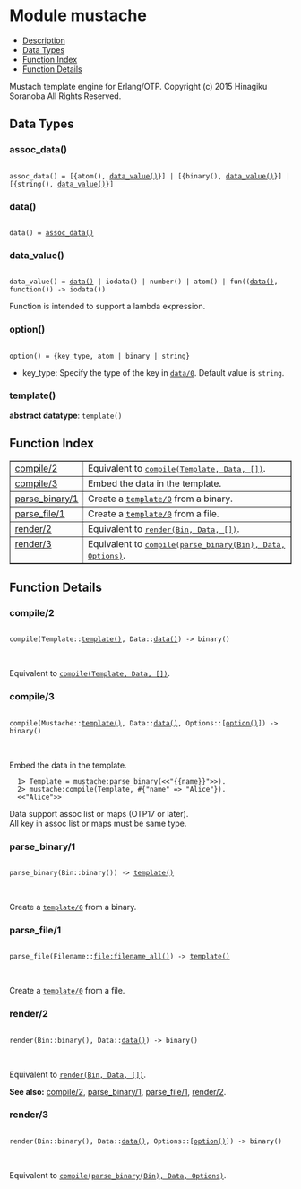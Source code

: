 

# Module mustache #
* [Description](#description)
* [Data Types](#types)
* [Function Index](#index)
* [Function Details](#functions)


Mustach template engine for Erlang/OTP.
Copyright (c) 2015 Hinagiku Soranoba All Rights Reserved.


<a name="types"></a>

## Data Types ##




### <a name="type-assoc_data">assoc_data()</a> ###



<pre><code>
assoc_data() = [{atom(), <a href="#type-data_value">data_value()</a>}] | [{binary(), <a href="#type-data_value">data_value()</a>}] | [{string(), <a href="#type-data_value">data_value()</a>}]
</code></pre>





### <a name="type-data">data()</a> ###



<pre><code>
data() = <a href="#type-assoc_data">assoc_data()</a>
</code></pre>





### <a name="type-data_value">data_value()</a> ###



<pre><code>
data_value() = <a href="#type-data">data()</a> | iodata() | number() | atom() | fun((<a href="#type-data">data()</a>, function()) -&gt; iodata())
</code></pre>



  Function is intended to support a lambda expression.



### <a name="type-option">option()</a> ###



<pre><code>
option() = {key_type, atom | binary | string}
</code></pre>



  - key_type: Specify the type of the key in [`data/0`](#data-0). Default value is `string`.



### <a name="type-template">template()</a> ###


__abstract datatype__: `template()`

<a name="index"></a>

## Function Index ##


<table width="100%" border="1" cellspacing="0" cellpadding="2" summary="function index"><tr><td valign="top"><a href="#compile-2">compile/2</a></td><td>Equivalent to <a href="#compile-3"><tt>compile(Template, Data, [])</tt></a>.</td></tr><tr><td valign="top"><a href="#compile-3">compile/3</a></td><td>Embed the data in the template.</td></tr><tr><td valign="top"><a href="#parse_binary-1">parse_binary/1</a></td><td>Create a <a href="#template-0"><code>template/0</code></a> from a binary.</td></tr><tr><td valign="top"><a href="#parse_file-1">parse_file/1</a></td><td>Create a <a href="#template-0"><code>template/0</code></a> from a file.</td></tr><tr><td valign="top"><a href="#render-2">render/2</a></td><td>Equivalent to <a href="#render-3"><tt>render(Bin, Data, [])</tt></a>.</td></tr><tr><td valign="top"><a href="#render-3">render/3</a></td><td>Equivalent to <a href="#compile-3"><tt>compile(parse_binary(Bin), Data, Options)</tt></a>.</td></tr></table>


<a name="functions"></a>

## Function Details ##

<a name="compile-2"></a>

### compile/2 ###


<pre><code>
compile(Template::<a href="#type-template">template()</a>, Data::<a href="#type-data">data()</a>) -&gt; binary()
</code></pre>
<br />

Equivalent to [`compile(Template, Data, [])`](#compile-3).
<a name="compile-3"></a>

### compile/3 ###


<pre><code>
compile(Mustache::<a href="#type-template">template()</a>, Data::<a href="#type-data">data()</a>, Options::[<a href="#type-option">option()</a>]) -&gt; binary()
</code></pre>
<br />


Embed the data in the template.



```
  1> Template = mustache:parse_binary(<<"{{name}}">>).
  2> mustache:compile(Template, #{"name" => "Alice"}).
  <<"Alice">>
```

Data support assoc list or maps (OTP17 or later). <br />
All key in assoc list or maps must be same type.
<a name="parse_binary-1"></a>

### parse_binary/1 ###


<pre><code>
parse_binary(Bin::binary()) -&gt; <a href="#type-template">template()</a>
</code></pre>
<br />

Create a [`template/0`](#template-0) from a binary.
<a name="parse_file-1"></a>

### parse_file/1 ###


<pre><code>
parse_file(Filename::<a href="file.md#type-filename_all">file:filename_all()</a>) -&gt; <a href="#type-template">template()</a>
</code></pre>
<br />

Create a [`template/0`](#template-0) from a file.
<a name="render-2"></a>

### render/2 ###


<pre><code>
render(Bin::binary(), Data::<a href="#type-data">data()</a>) -&gt; binary()
</code></pre>
<br />

Equivalent to [`render(Bin, Data, [])`](#render-3).

__See also:__ [compile/2](#compile-2), [parse_binary/1](#parse_binary-1), [parse_file/1](#parse_file-1), [render/2](#render-2).
<a name="render-3"></a>

### render/3 ###


<pre><code>
render(Bin::binary(), Data::<a href="#type-data">data()</a>, Options::[<a href="#type-option">option()</a>]) -&gt; binary()
</code></pre>
<br />

Equivalent to [`compile(parse_binary(Bin), Data, Options)`](#compile-3).
